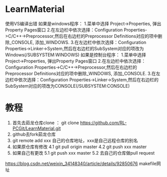 ﻿# LearnMaterial
使用VS编译出错
如果是windows程序：
1.菜单中选择 Project->Properties, 弹出Property Pages窗口
2.在左边栏中依次选择：Configuration Properties->C/C++->Preprocessor,然后在右边栏的Preprocessor Definitions对应的项中删除_CONSOLE, 添加_WINDOWS.
3.在左边栏中依次选择：Configuration Properties->Linker->System,然后在右边栏的SubSystem对应的项改为Windows(/SUBSYSTEM:WINDOWS)
如果是控制台程序：
1.菜单中选择 Project->Properties, 弹出Property Pages窗口
2.在左边栏中依次选择：Configuration Properties->C/C++->Preprocessor,然后在右边栏的Preprocessor Definitions对应的项中删除_WINDOWS, 添加_CONSOLE.
3.在左边栏中依次选择：Configuration Properties->Linker->System,然后在右边栏的SubSystem对应的项改为CONSOLE(/SUBSYSTEM:CONSOLE)


# 教程
1. 首先去茹龙仓库clone ： git clone https://github.com/RL-PCGit/LearnMaterial.git
2. github去fork茹龙仓库
3. git remote add xxx 自己的仓库地址，xxx是自己远程仓库的别名
4. 如果原仓库有修改
    4.1 git pull origin master
	4.2 git push xxx master
5. 如果自己有更改
    5.1 git push xxx master
	5.2 去自己的仓库做pull request

https://blog.csdn.net/weixin_34148340/article/details/92850676 makefile网址
